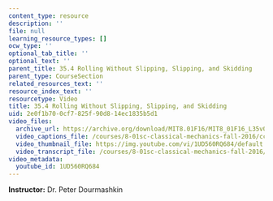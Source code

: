 ```yaml
---
content_type: resource
description: ''
file: null
learning_resource_types: []
ocw_type: ''
optional_tab_title: ''
optional_text: ''
parent_title: 35.4 Rolling Without Slipping, Slipping, and Skidding
parent_type: CourseSection
related_resources_text: ''
resource_index_text: ''
resourcetype: Video
title: 35.4 Rolling Without Slipping, Slipping, and Skidding
uid: 2e0f1b70-0cf7-825f-90d8-14ec1835b5d1
video_files:
  archive_url: https://archive.org/download/MIT8.01F16/MIT8_01F16_L35v04_360p.mp4
  video_captions_file: /courses/8-01sc-classical-mechanics-fall-2016/cc8a0b11c8925d1ba31cb8b736ab19bc_1UD560RQ684.vtt
  video_thumbnail_file: https://img.youtube.com/vi/1UD560RQ684/default.jpg
  video_transcript_file: /courses/8-01sc-classical-mechanics-fall-2016/e1572dbf314502d452d8280587125e0b_1UD560RQ684.pdf
video_metadata:
  youtube_id: 1UD560RQ684
---
```


**Instructor:** Dr. Peter Dourmashkin